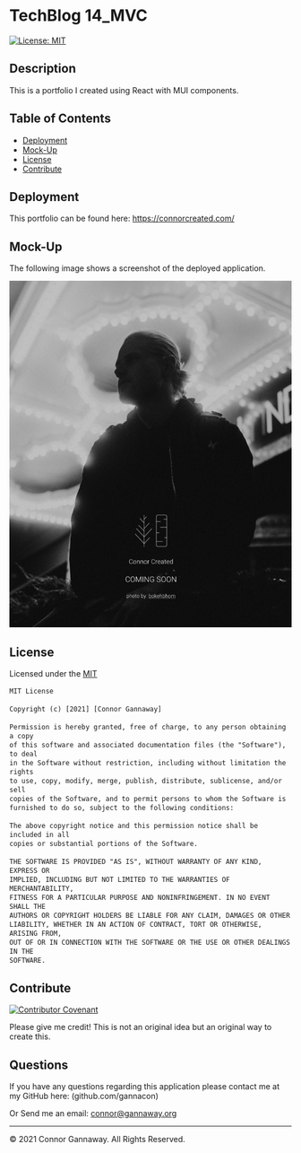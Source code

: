 # TechBlog 14_MVC

[![License: MIT](https://img.shields.io/badge/License-MIT-yellow.svg)](https://opensource.org/licenses/MIT)

## Description

This is a portfolio I created using React with MUI components.

## Table of Contents

- [Deployment](#deployment)
- [Mock-Up](#mock-up)
- [License](#license)
- [Contribute](#contribute)

## Deployment

This portfolio can be found here:
https://connorcreated.com/

## Mock-Up

The following image shows a screenshot of the deployed application.

![Integration using Insomnia](./public/Screenshot.png)

## License

Licensed under the [MIT](https://choosealicense.com/licenses/mit/)

    MIT License

    Copyright (c) [2021] [Connor Gannaway]

    Permission is hereby granted, free of charge, to any person obtaining a copy
    of this software and associated documentation files (the "Software"), to deal
    in the Software without restriction, including without limitation the rights
    to use, copy, modify, merge, publish, distribute, sublicense, and/or sell
    copies of the Software, and to permit persons to whom the Software is
    furnished to do so, subject to the following conditions:

    The above copyright notice and this permission notice shall be included in all
    copies or substantial portions of the Software.

    THE SOFTWARE IS PROVIDED "AS IS", WITHOUT WARRANTY OF ANY KIND, EXPRESS OR
    IMPLIED, INCLUDING BUT NOT LIMITED TO THE WARRANTIES OF MERCHANTABILITY,
    FITNESS FOR A PARTICULAR PURPOSE AND NONINFRINGEMENT. IN NO EVENT SHALL THE
    AUTHORS OR COPYRIGHT HOLDERS BE LIABLE FOR ANY CLAIM, DAMAGES OR OTHER
    LIABILITY, WHETHER IN AN ACTION OF CONTRACT, TORT OR OTHERWISE, ARISING FROM,
    OUT OF OR IN CONNECTION WITH THE SOFTWARE OR THE USE OR OTHER DEALINGS IN THE
    SOFTWARE.

## Contribute

[![Contributor Covenant](https://img.shields.io/badge/Contributor%20Covenant-2.0-4baaaa.svg)](code_of_conduct.md)

Please give me credit! This is not an original idea but an original way to create this.

## Questions

If you have any questions regarding this application please contact me at my GitHub here: (github.com/gannacon)

Or Send me an email: connor@gannaway.org

---

© 2021 Connor Gannaway. All Rights Reserved.
